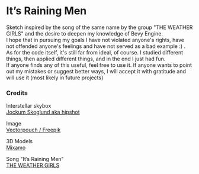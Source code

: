 # It’s Raining Men
Sketch inspired by the song of the same name by the group "THE WEATHER GIRLS" and the desire to deepen my knowledge of Bevy Engine.  
I hope that in pursuing my goals I have not violated anyone's rights, have not offended anyone's feelings and have not served as a bad example :) .  
As for the code itself, it's still far from ideal, of course. I studied different things, then applied different things, and in the end I just had fun.  
If anyone finds any of this useful, feel free to use it. If anyone wants to point out my mistakes or suggest better ways, I will accept it with gratitude and will use it (most likely in future projects)

### Credits

Interstellar skybox   
[Jockum Skoglund aka hipshot](https://www.zfight.com)

Image  
[Vectorpouch / Freepik](http://www.freepik.com)

3D Models  
[Mixamo](https://www.mixamo.com/)

Song "It’s Raining Men"  
[THE WEATHER GIRLS](http://www.theweathergirls.com)





